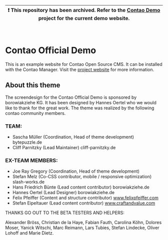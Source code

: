 

| :exclamation: This repository has been archived. Refer to the [Contao Demo](https://github.com/contao/contao-demo) project for the current demo website.  |
|-----------------------------------------|

<br>


Contao Official Demo
====================

This is an example website for Contao Open Source CMS. It can be installed with
the Contao Manager. Visit the [project website][1] for more information.


[1]: https://contao.org

## About this theme

The screendesign for the Contao Official Demo is sponsored by borowiakziehe KG. It has been designed by Hannes Oertel who we would like to thank for the great work. The theme was realized by the following contao community members.

### TEAM:
* Sascha Müller (Coordination, Head of theme development) bytepuzzle.de
* Cliff Parnitzky (Lead Maintainer) cliff-parnitzky.de

### EX-TEAM MEMBERS:
* Joe Ray Gregory (Coordination, Head of theme development)
* Stefan Melz (Co-CSS contributor, mobile / responsive optimization) slash-works.de
* Hans Friedrich Bünte (Lead content contributor) borowiakziehe.de
* Hannes Oertel (Lead Designer) borowiakziehe.de
* Felix Pfeiffer (Content and structure contributor) www.felixpfeiffer.com
* Stefan Eipeltauer (Lead content contributor) www.craftandvalue.com

THANKS GO OUT TO THE BETA TESTERS AND HELPERS:

Alexander Bröss, Christian de la Haye, Fabian Fauth, Carolina Köhn, Dolores Moser, Yanick Witschi, Marc Reimann, Lars Tubies, Stefan Lindecke, Oliver Lohoff and Marie Dietz.
